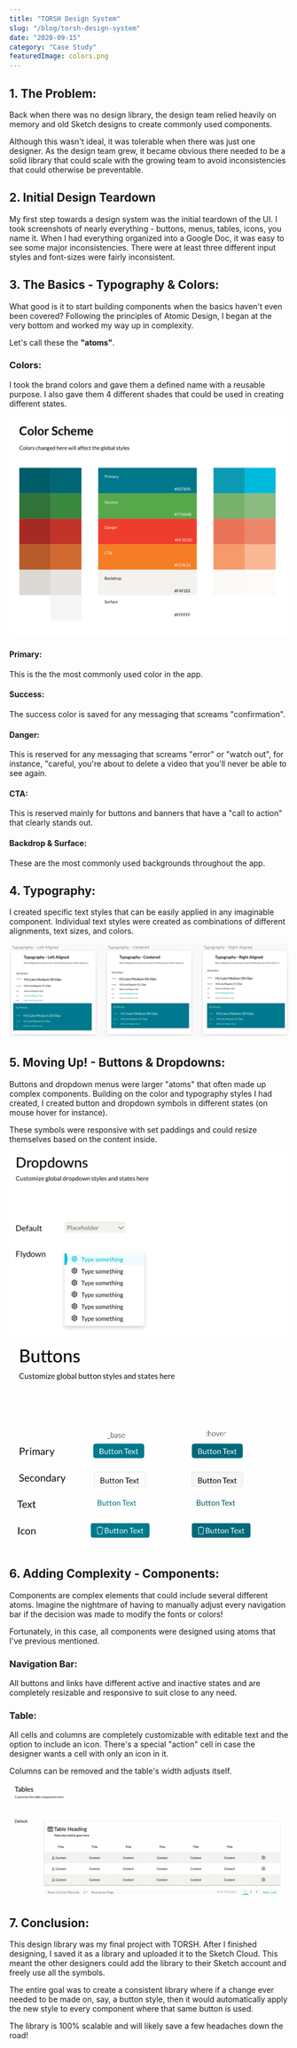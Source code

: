 ```yaml
---
title: "TORSH Design System"
slug: "/blog/torsh-design-system"
date: "2020-09-15"
category: "Case Study"
featuredImage: colors.png
---
```




## 1. The Problem:

Back when there was no design library, the design team relied heavily on memory and old Sketch designs to create commonly used components.

Although this wasn't ideal, it was tolerable when there was just one designer. As the design team grew, it became obvious there needed to be a solid library that could scale with the growing team to avoid inconsistencies that could otherwise be preventable.  

## 2. Initial Design Teardown
My first step towards a design system was the initial teardown of the UI. I took screenshots of nearly everything - buttons, menus, tables, icons, you name it. 
When I had everything organized into a Google Doc, it was easy to see some major inconsistencies. There were at least three different input styles and font-sizes were fairly inconsistent. 

## 3. The Basics - Typography & Colors:



What good is it to start building components when the basics haven't even been covered? Following the principles of Atomic Design, I began at the very bottom and worked my way up in complexity.

Let's call these the **"atoms"**.

### Colors:

I took the brand colors and gave them a defined name with a reusable purpose. I also gave them 4 different shades that could be used in creating different states.

![The one color palette of truth](./colors.png)

#### Primary:
This is the the most commonly used color in the app.
    
#### Success:
The success color is saved for any messaging that screams "confirmation".

#### Danger:
This is reserved for any messaging that screams "error" or "watch out", for instance, "careful, you're about to delete a video that you'll never be able to see again.

#### CTA:
This is reserved mainly for buttons and banners that have a "call to action" that clearly stands out.

#### Backdrop & Surface:
These are the most commonly used backgrounds throughout the app.

## 4. Typography:

I created specific text styles that can be easily applied in any imaginable component. Individual text styles were created as combinations of different alignments, text sizes, and colors.

![A list of the root typography styles](./typography.jpg)


## 5. Moving Up! - Buttons & Dropdowns:

Buttons and dropdown menus were larger "atoms" that often made up complex components. Building on the color and typography styles I had created, I created button and dropdown symbols in different states (on mouse hover for instance).

These symbols were responsive with set paddings and could resize themselves based on the content inside.

![The dropdown styles](./dropdowns.jpg)
![The different button instances and states](./buttons.jpg)

## 6. Adding Complexity - Components:

Components are complex elements that could include several different atoms. Imagine the nightmare of having to manually adjust every navigation bar if the decision was made to modify the fonts or colors!

Fortunately, in this case, all components were designed using atoms that I've previous mentioned.

### Navigation Bar:

All buttons and links have different active and inactive states and are completely resizable and responsive to suit close to any need.

### Table:

All cells and columns are completely customizable with editable text and the option to include an icon. There's a special "action" cell in case the designer wants a cell with only an icon in it.

Columns can be removed and the table's width adjusts itself.

![A responsive example of one of the more complex data table components](./table.jpg)

## 7. Conclusion:

This design library was my final project with TORSH. After I finished designing, I saved it as a library and uploaded it to the Sketch Cloud. This meant the other designers could add the library to their Sketch account and freely use all the symbols.

The entire goal was to create a consistent library where if a change ever needed to be made on, say, a button style, then it would automatically apply the new style to every component where that same button is used.

The library is 100% scalable and will likely save a few headaches down the road!





